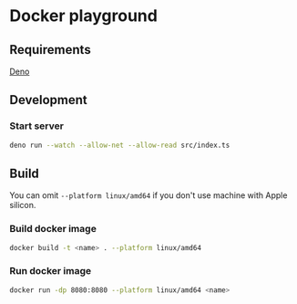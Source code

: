 # Docker playground

## Requirements

[Deno](https://deno.land/manual@v1.28.3/getting_started/installation)

## Development

### Start server

```bash
deno run --watch --allow-net --allow-read src/index.ts
```

## Build

You can omit `--platform linux/amd64` if you don't use machine with Apple
silicon.

### Build docker image

```bash
docker build -t <name> . --platform linux/amd64
```

### Run docker image

```bash
docker run -dp 8080:8080 --platform linux/amd64 <name>
```
